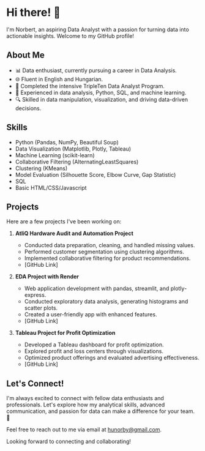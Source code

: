 # Hi there! 👋

I'm Norbert, an aspiring Data Analyst with a passion for turning data into actionable insights. Welcome to my GitHub profile!

## About Me

- 📊 Data enthusiast, currently pursuing a career in Data Analysis.
- 🌐 Fluent in English and Hungarian.
- 🚀 Completed the intensive TripleTen Data Analyst Program.
- 💼 Experienced in data analysis, Python, SQL, and machine learning.
- 🔍 Skilled in data manipulation, visualization, and driving data-driven decisions.

## Skills

- Python (Pandas, NumPy, Beautiful Soup)
- Data Visualization (Matplotlib, Plotly, Tableau)
- Machine Learning (scikit-learn)
- Collaborative Filtering (AlternatingLeastSquares)
- Clustering (KMeans)
- Model Evaluation (Silhouette Score, Elbow Curve, Gap Statistic)
- SQL
- Basic HTML/CSS/Javascript

## Projects

Here are a few projects I've been working on:

1. **AtliQ Hardware Audit and Automation Project**
   - Conducted data preparation, cleaning, and handled missing values.
   - Performed customer segmentation using clustering algorithms.
   - Implemented collaborative filtering for product recommendations.
   - [GitHub Link]

2. **EDA Project with Render**
   - Web application development with pandas, streamlit, and plotly-express.
   - Conducted exploratory data analysis, generating histograms and scatter plots.
   - Created a user-friendly app with enhanced features.
   - [GitHub Link]

3. **Tableau Project for Profit Optimization**
   - Developed a Tableau dashboard for profit optimization.
   - Explored profit and loss centers through visualizations.
   - Optimized product offerings and evaluated advertising effectiveness.
   - [GitHub Link]

## Let's Connect!

I'm always excited to connect with fellow data enthusiasts and professionals. Let's explore how my analytical skills, advanced communication, and passion for data can make a difference for your team. 🤝

Feel free to reach out to me via email at [hunorby@gmail.com](mailto:hunorby@gmail.com).

Looking forward to connecting and collaborating!
